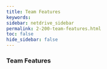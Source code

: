 ```yaml
---
title: Team Features
keywords:
sidebar: netdrive_sidebar
permalink: 2-200-team-features.html
toc: false
hide_sidebar: false
---
```



### **Team Features**